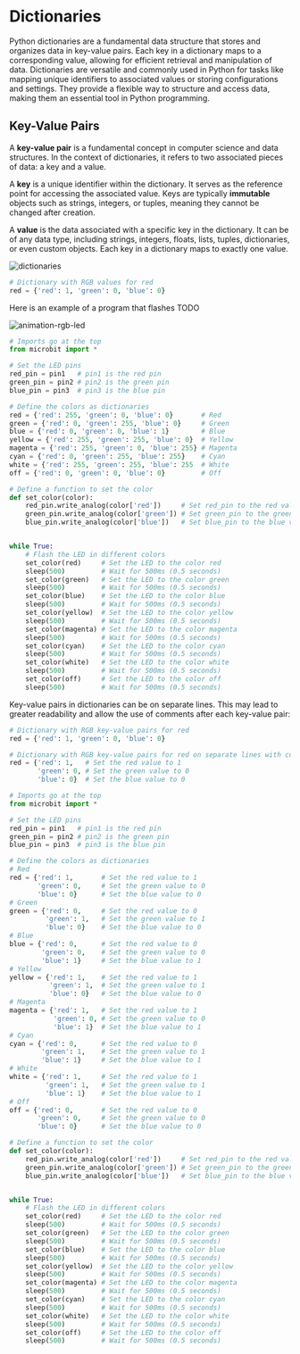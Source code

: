 # Dictionaries

Python dictionaries are a fundamental data structure that stores and organizes data in key-value pairs. Each key in a dictionary maps to a corresponding value, allowing for efficient retrieval and manipulation of data. Dictionaries are versatile and commonly used in Python for tasks like mapping unique identifiers to associated values or storing configurations and settings. They provide a flexible way to structure and access data, making them an essential tool in Python programming.

## Key-Value Pairs

A **key-value pair** is a fundamental concept in computer science and data structures. In the context of dictionaries, it refers to two associated pieces of data: a key and a value.

A **key** is a unique identifier within the dictionary. It serves as the reference point for accessing the associated value. Keys are typically **immutable** objects such as strings, integers, or tuples, meaning they cannot be changed after creation.

A **value** is the data associated with a specific key in the dictionary. It can be of any data type, including strings, integers, floats, lists, tuples, dictionaries, or even custom objects. Each key in a dictionary maps to exactly one value.

![dictionaries](assets/dictionaries.png)

```python
# Dictionary with RGB values for red
red = {'red': 1, 'green': 0, 'blue': 0}
```

Here is an example of a program that flashes TODO

![animation-rgb-led](assets/animation-rgb-led.gif)

```python
# Imports go at the top
from microbit import *

# Set the LED pins
red_pin = pin1   # pin1 is the red pin
green_pin = pin2 # pin2 is the green pin
blue_pin = pin3  # pin3 is the blue pin

# Define the colors as dictionaries
red = {'red': 255, 'green': 0, 'blue': 0}       # Red
green = {'red': 0, 'green': 255, 'blue': 0}     # Green
blue = {'red': 0, 'green': 0, 'blue': 1}        # Blue
yellow = {'red': 255, 'green': 255, 'blue': 0}  # Yellow
magenta = {'red': 255, 'green': 0, 'blue': 255} # Magenta
cyan = {'red': 0, 'green': 255, 'blue': 255}    # Cyan
white = {'red': 255, 'green': 255, 'blue': 255  # White
off = {'red': 0, 'green': 0, 'blue': 0}         # Off

# Define a function to set the color
def set_color(color):
    red_pin.write_analog(color['red'])     # Set red_pin to the red value
    green_pin.write_analog(color['green']) # Set green_pin to the green value
    blue_pin.write_analog(color['blue'])   # Set blue_pin to the blue value


while True:
    # Flash the LED in different colors
    set_color(red)     # Set the LED to the color red
    sleep(500)         # Wait for 500ms (0.5 seconds)
    set_color(green)   # Set the LED to the color green
    sleep(500)         # Wait for 500ms (0.5 seconds)
    set_color(blue)    # Set the LED to the color blue
    sleep(500)         # Wait for 500ms (0.5 seconds)
    set_color(yellow)  # Set the LED to the color yellow
    sleep(500)         # Wait for 500ms (0.5 seconds)
    set_color(magenta) # Set the LED to the color magenta
    sleep(500)         # Wait for 500ms (0.5 seconds)
    set_color(cyan)    # Set the LED to the color cyan
    sleep(500)         # Wait for 500ms (0.5 seconds)
    set_color(white)   # Set the LED to the color white
    sleep(500)         # Wait for 500ms (0.5 seconds)
    set_color(off)     # Set the LED to the color off
    sleep(500)         # Wait for 500ms (0.5 seconds)
```

Key-value pairs in dictionaries can be on separate lines. This may lead to greater readability and allow the use of comments after each key-value pair:

```python
# Dictionary with RGB key-value pairs for red
red = {'red': 1, 'green': 0, 'blue': 0}

# Dictionary with RGB key-value pairs for red on separate lines with comments
red = {'red': 1,   # Set the red value to 1
       'green': 0, # Set the green value to 0
       'blue': 0}  # Set the blue value to 0
```



```python
# Imports go at the top
from microbit import *

# Set the LED pins
red_pin = pin1   # pin1 is the red pin
green_pin = pin2 # pin2 is the green pin
blue_pin = pin3  # pin3 is the blue pin

# Define the colors as dictionaries
# Red
red = {'red': 1,       # Set the red value to 1
       'green': 0,     # Set the green value to 0
       'blue': 0}      # Set the blue value to 0
# Green
green = {'red': 0,     # Set the red value to 0
         'green': 1,   # Set the green value to 1
         'blue': 0}    # Set the blue value to 0
# Blue
blue = {'red': 0,      # Set the red value to 0
        'green': 0,    # Set the green value to 0
        'blue': 1}     # Set the blue value to 1
# Yellow
yellow = {'red': 1,    # Set the red value to 1
          'green': 1,  # Set the green value to 1
          'blue': 0}   # Set the blue value to 0
# Magenta
magenta = {'red': 1,   # Set the red value to 1
           'green': 0, # Set the green value to 0
           'blue': 1}  # Set the blue value to 1
# Cyan
cyan = {'red': 0,      # Set the red value to 0
        'green': 1,    # Set the green value to 1
        'blue': 1}     # Set the blue value to 1
# White
white = {'red': 1,     # Set the red value to 1
         'green': 1,   # Set the green value to 1
         'blue': 1}    # Set the blue value to 1
# Off
off = {'red': 0,       # Set the red value to 0
       'green': 0,     # Set the green value to 0
       'blue': 0}      # Set the blue value to 0

# Define a function to set the color
def set_color(color):
    red_pin.write_analog(color['red'])     # Set red_pin to the red value
    green_pin.write_analog(color['green']) # Set green_pin to the green value
    blue_pin.write_analog(color['blue'])   # Set blue_pin to the blue value


while True:
    # Flash the LED in different colors
    set_color(red)     # Set the LED to the color red
    sleep(500)         # Wait for 500ms (0.5 seconds)
    set_color(green)   # Set the LED to the color green
    sleep(500)         # Wait for 500ms (0.5 seconds)
    set_color(blue)    # Set the LED to the color blue
    sleep(500)         # Wait for 500ms (0.5 seconds)
    set_color(yellow)  # Set the LED to the color yellow
    sleep(500)         # Wait for 500ms (0.5 seconds)
    set_color(magenta) # Set the LED to the color magenta
    sleep(500)         # Wait for 500ms (0.5 seconds)
    set_color(cyan)    # Set the LED to the color cyan
    sleep(500)         # Wait for 500ms (0.5 seconds)
    set_color(white)   # Set the LED to the color white
    sleep(500)         # Wait for 500ms (0.5 seconds)
    set_color(off)     # Set the LED to the color off
    sleep(500)         # Wait for 500ms (0.5 seconds)
```

